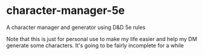 # character-manager-5e
A character manager and generator using D&amp;D 5e rules

Note that this is just for personal use to make my life easier and help my DM generate some characters. It's going to be fairly incomplete for a while
